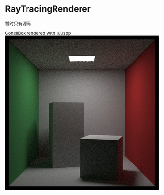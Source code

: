 # RayTracingRenderer

暂时只有源码

ConellBox rendered with 100spp
![Image text](https://github.com/FrenchFries-With-Pepper/RayTracingRenderer/blob/main/images/conellbox.jpg)
